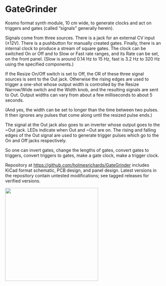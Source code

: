 # GateGrinder
Kosmo format synth module, 10 cm wide, to generate clocks and act on triggers and gates (called “signals” generally herein).

Signals come from three sources. There is a jack for an external CV input (±12V). There is a pushbutton for manually created gates. Finally, there is an internal clock to produce a stream of square gates. The clock can be switched On or Off and to Slow or Fast rate ranges, and its Rate can be set, on the front panel. (Slow is around 0.14 Hz to 15 Hz, fast is 3.2 Hz to 320 Hz using the specified components.)

If the Resize On/Off switch is set to Off, the OR of these three signal sources is sent to the Out jack. Otherwise the rising edges are used to trigger a one-shot whose output width is controlled by the Resize Narrow/Wide switch and the Width knob, and the resulting signals are sent to Out. Output widths can vary from about a few milliseconds to about 5 seconds.

(And yes, the width can be set to longer than the time between two pulses. It then ignores any pulses that come along until the resized pulse ends.)

The signal at the Out jack also goes to an inverter whose output goes to the ~Out jack. LEDs indicate when Out and ~Out are on. The rising and falling edges of the Out signal are used to generate trigger pulses which go to the On and Off jacks respectively.

So one can invert gates, change the lengths of gates, convert gates to triggers, convert triggers to gates, make a gate clock, make a trigger clock.

Repository at https://github.com/holmesrichards/GateGrinder includes KiCad format schematic, PCB design, and panel design. Latest versions in the repository contain untested modifications; see tagged releases for verified versions.

<img src="https://raw.githubusercontent.com/holmesrichards/GateGrinder/master/Panel/Gate%20Grinder%20panel.png" width="300">
